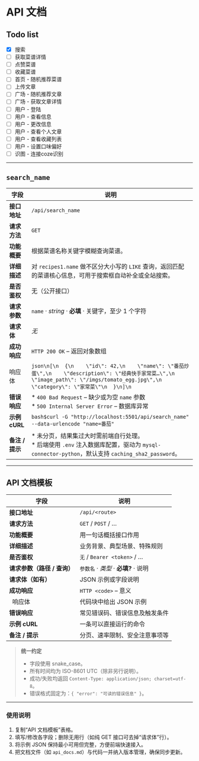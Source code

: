 # API 文档

## Todo list
- [x] 搜索
- [ ] 获取菜谱详情
- [ ] 点赞菜谱
- [ ] 收藏菜谱
- [ ] 首页 - 随机推荐菜谱
- [ ] 上传文章
- [ ] 广场 - 随机推荐文章
- [ ] 广场 - 获取文章详情
- [ ] 用户 - 登陆
- [ ] 用户 - 查看信息
- [ ] 用户 - 更改信息
- [ ] 用户 - 查看个人文章
- [ ] 用户 - 查看收藏列表
- [ ] 用户 - 设置口味偏好
- [ ] 识图 - 连接coze识别

---


## `search_name`

| 字段            | 说明                                                         |
| --------------- | ------------------------------------------------------------ |
| **接口地址**    | `/api/search_name`                                           |
| **请求方法**    | `GET`                                                        |
| **功能概要**    | 根据菜谱名称关键字模糊查询菜谱。                             |
| **详细描述**    | 对 `recipes1.name` 做不区分大小写的 `LIKE` 查询，返回匹配的菜谱核心信息，可用于搜索框自动补全或全站搜索。 |
| **是否鉴权**    | 无（公开接口）                                               |
| **请求参数**    | `name` · *string* · **必填** · 关键字，至少 1 个字符         |
| **请求体**      | *无*                                                         |
| **成功响应**    | `HTTP 200 OK` – 返回对象数组                                 |
| 响应体          | `json\n[\n  {\n    \"id\": 42,\n    \"name\": \"番茄炒蛋\",\n    \"description\": \"经典快手家常菜…\",\n    \"image_path\": \"/imgs/tomato_egg.jpg\",\n    \"category\": \"家常菜\"\n  }\n]\n` |
| **错误响应**    | \* `400 Bad Request` – 缺少或为空 `name` 参数<br>\* `500 Internal Server Error` – 数据库异常 |
| **示例 cURL**   | `bash$curl -G "http://localhost:5501/api/search_name" --data-urlencode "name=番茄"` |
| **备注 / 提示** | \* 未分页，结果集过大时需前端自行处理。<br>\* 后端使用 `.env` 注入数据库配置，驱动为 `mysql-connector-python`，默认支持 `caching_sha2_password`。 |

---


## API 文档模板

| 字段                | 说明                          |
| ----------------- | --------------------------- |
| **接口地址**          | `/api/<route>`              |
| **请求方法**          | `GET` / `POST` / …          |
| **功能概要**          | 用一句话概括接口作用                  |
| **详细描述**          | 业务背景、典型场景、特殊规则              |
| **是否鉴权**          | `无` / `Bearer <token>` / …  |
| **请求参数（路径 / 查询）** | `参数名` · *类型* · **必填?** · 说明 |
| **请求体（如有）**       | JSON 示例或字段说明                |
| **成功响应**          | `HTTP <code>` – 意义          |
|   响应体             | 代码块中给出 JSON 示例              |
| **错误响应**          | 常见错误码、错误信息及触发条件             |
| **示例 cURL**       | 一条可以直接运行的命令                 |
| **备注 / 提示**       | 分页、速率限制、安全注意事项等             |

> **统一约定**
>
> * 字段使用 snake\_case。
> * 所有时间均为 ISO-8601 UTC（除非另行说明）。
> * 成功/失败均返回 `Content-Type: application/json; charset=utf-8`。
> * 错误格式固定为：`{ "error": "可读的错误信息" }`。

---

### 使用说明

1. 复制“API 文档模板”表格。
2. 填写/修改各字段；删除无用行（如纯 GET 接口可去掉“请求体”行）。
3. 将示例 JSON 保持最小可用但完整，方便前端快速接入。
4. 把文档文件（如 `api_docs.md`）与代码一并纳入版本管理，确保同步更新。
